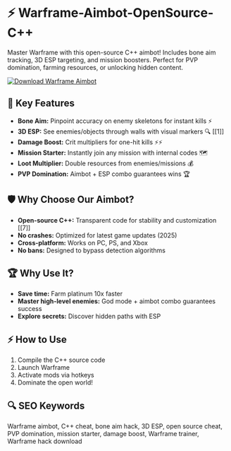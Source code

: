 # ⚡ Warframe-Aimbot-OpenSource-C++  
Master Warframe with this open-source C++ aimbot! Includes bone aim tracking, 3D ESP targeting, and mission boosters. Perfect for PVP domination, farming resources, or unlocking hidden content.  

[![Download Warframe Aimbot](https://img.shields.io/badge/Download-Warframe_Aimbot-C++-blueviolet)](#)  

## 🎯 Key Features  
- **Bone Aim:** Pinpoint accuracy on enemy skeletons for instant kills ⚡  
- **3D ESP:** See enemies/objects through walls with visual markers 🔍 [[1]]  
- **Damage Boost:** Crit multipliers for one-hit kills ⚡⚡  
- **Mission Starter:** Instantly join any mission with internal codes 🗺️  
- **Loot Multiplier:** Double resources from enemies/missions 💰  
- **PVP Domination:** Aimbot + ESP combo guarantees wins 🏆  

## 🛡 Why Choose Our Aimbot?  
- **Open-source C++:** Transparent code for stability and customization [[7]]  
- **No crashes:** Optimized for latest game updates (2025)  
- **Cross-platform:** Works on PC, PS, and Xbox  
- **No bans:** Designed to bypass detection algorithms  

## 🏆 Why Use It?  
- **Save time:** Farm platinum 10x faster  
- **Master high-level enemies:** God mode + aimbot combo guarantees success  
- **Explore secrets:** Discover hidden paths with ESP  

## ⚡ How to Use  
1. Compile the C++ source code  
2. Launch Warframe  
3. Activate mods via hotkeys  
4. Dominate the open world!  

## 🔍 SEO Keywords  
Warframe aimbot, C++ cheat, bone aim hack, 3D ESP, open source cheat, PVP domination, mission starter, damage boost, Warframe trainer, Warframe hack download  
